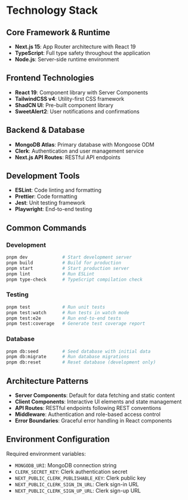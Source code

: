 # Technology Stack

## Core Framework & Runtime

- **Next.js 15**: App Router architecture with React 19
- **TypeScript**: Full type safety throughout the application
- **Node.js**: Server-side runtime environment

## Frontend Technologies

- **React 19**: Component library with Server Components
- **TailwindCSS v4**: Utility-first CSS framework
- **ShadCN UI**: Pre-built component library
- **SweetAlert2**: User notifications and confirmations

## Backend & Database

- **MongoDB Atlas**: Primary database with Mongoose ODM
- **Clerk**: Authentication and user management service
- **Next.js API Routes**: RESTful API endpoints

## Development Tools

- **ESLint**: Code linting and formatting
- **Prettier**: Code formatting
- **Jest**: Unit testing framework
- **Playwright**: End-to-end testing

## Common Commands

### Development

```bash
pnpm dev             # Start development server
pnpm build           # Build for production
pnpm start           # Start production server
pnpm lint            # Run ESLint
pnpm type-check      # TypeScript compilation check
```

### Testing

```bash
pnpm test            # Run unit tests
pnpm test:watch      # Run tests in watch mode
pnpm test:e2e        # Run end-to-end tests
pnpm test:coverage   # Generate test coverage report
```

### Database

```bash
pnpm db:seed         # Seed database with initial data
pnpm db:migrate      # Run database migrations
pnpm db:reset        # Reset database (development only)
```

## Architecture Patterns

- **Server Components**: Default for data fetching and static content
- **Client Components**: Interactive UI elements and state management
- **API Routes**: RESTful endpoints following REST conventions
- **Middleware**: Authentication and role-based access control
- **Error Boundaries**: Graceful error handling in React components

## Environment Configuration

Required environment variables:

- `MONGODB_URI`: MongoDB connection string
- `CLERK_SECRET_KEY`: Clerk authentication secret
- `NEXT_PUBLIC_CLERK_PUBLISHABLE_KEY`: Clerk public key
- `NEXT_PUBLIC_CLERK_SIGN_IN_URL`: Clerk sign-in URL
- `NEXT_PUBLIC_CLERK_SIGN_UP_URL`: Clerk sign-up URL
